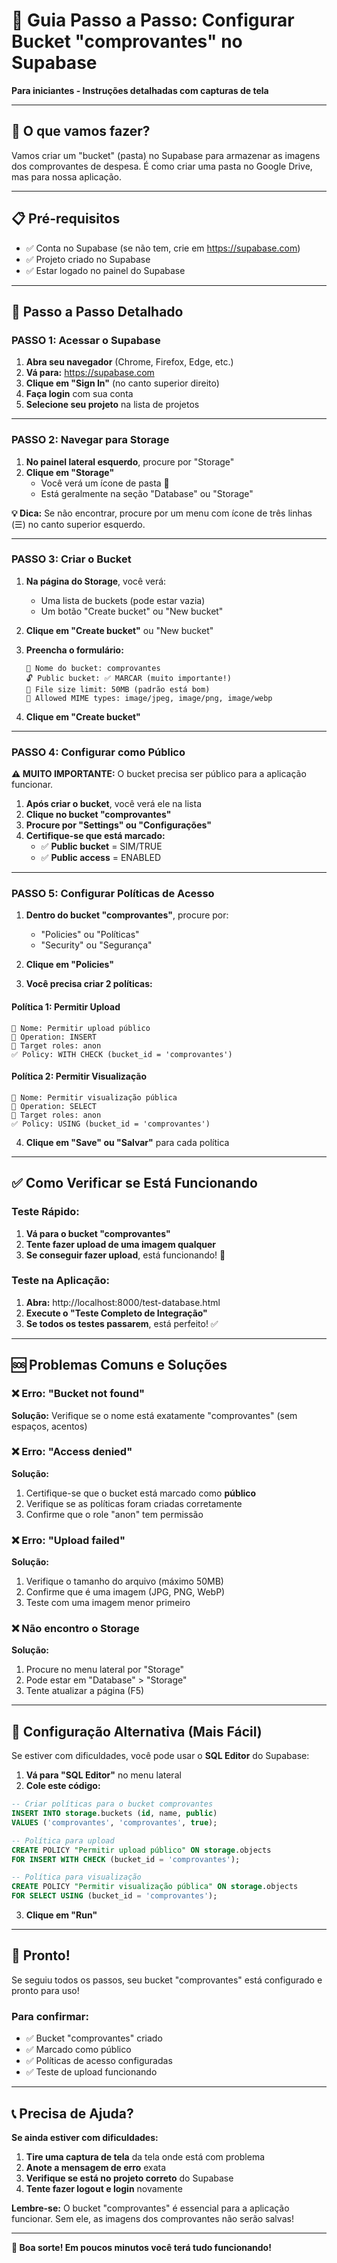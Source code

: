 # 📁 Guia Passo a Passo: Configurar Bucket "comprovantes" no Supabase

**Para iniciantes - Instruções detalhadas com capturas de tela**

---

## 🎯 O que vamos fazer?

Vamos criar um "bucket" (pasta) no Supabase para armazenar as imagens dos comprovantes de despesa. É como criar uma pasta no Google Drive, mas para nossa aplicação.

---

## 📋 Pré-requisitos

- ✅ Conta no Supabase (se não tem, crie em https://supabase.com)
- ✅ Projeto criado no Supabase
- ✅ Estar logado no painel do Supabase

---

## 🚀 Passo a Passo Detalhado

### **PASSO 1: Acessar o Supabase**

1. **Abra seu navegador** (Chrome, Firefox, Edge, etc.)
2. **Vá para:** https://supabase.com
3. **Clique em "Sign In"** (no canto superior direito)
4. **Faça login** com sua conta
5. **Selecione seu projeto** na lista de projetos

---

### **PASSO 2: Navegar para Storage**

1. **No painel lateral esquerdo**, procure por "Storage"
2. **Clique em "Storage"**
   - Você verá um ícone de pasta 📁
   - Está geralmente na seção "Database" ou "Storage"

**💡 Dica:** Se não encontrar, procure por um menu com ícone de três linhas (☰) no canto superior esquerdo.

---

### **PASSO 3: Criar o Bucket**

1. **Na página do Storage**, você verá:
   - Uma lista de buckets (pode estar vazia)
   - Um botão "Create bucket" ou "New bucket"

2. **Clique em "Create bucket"** ou "New bucket"

3. **Preencha o formulário:**
   ```
   📝 Nome do bucket: comprovantes
   🔓 Public bucket: ✅ MARCAR (muito importante!)
   📄 File size limit: 50MB (padrão está bom)
   🎨 Allowed MIME types: image/jpeg, image/png, image/webp
   ```

4. **Clique em "Create bucket"**

---

### **PASSO 4: Configurar como Público**

**⚠️ MUITO IMPORTANTE:** O bucket precisa ser público para a aplicação funcionar.

1. **Após criar o bucket**, você verá ele na lista
2. **Clique no bucket "comprovantes"**
3. **Procure por "Settings" ou "Configurações"**
4. **Certifique-se que está marcado:**
   - ✅ **Public bucket** = SIM/TRUE
   - ✅ **Public access** = ENABLED

---

### **PASSO 5: Configurar Políticas de Acesso**

1. **Dentro do bucket "comprovantes"**, procure por:
   - "Policies" ou "Políticas"
   - "Security" ou "Segurança"

2. **Clique em "Policies"**

3. **Você precisa criar 2 políticas:**

#### **Política 1: Permitir Upload**
```
📝 Nome: Permitir upload público
🎯 Operation: INSERT
👤 Target roles: anon
✅ Policy: WITH CHECK (bucket_id = 'comprovantes')
```

#### **Política 2: Permitir Visualização**
```
📝 Nome: Permitir visualização pública
🎯 Operation: SELECT
👤 Target roles: anon
✅ Policy: USING (bucket_id = 'comprovantes')
```

4. **Clique em "Save" ou "Salvar"** para cada política

---

## ✅ Como Verificar se Está Funcionando

### **Teste Rápido:**

1. **Vá para o bucket "comprovantes"**
2. **Tente fazer upload de uma imagem qualquer**
3. **Se conseguir fazer upload**, está funcionando! 🎉

### **Teste na Aplicação:**

1. **Abra:** http://localhost:8000/test-database.html
2. **Execute o "Teste Completo de Integração"**
3. **Se todos os testes passarem**, está perfeito! ✅

---

## 🆘 Problemas Comuns e Soluções

### **❌ Erro: "Bucket not found"**
**Solução:** Verifique se o nome está exatamente "comprovantes" (sem espaços, acentos)

### **❌ Erro: "Access denied"**
**Solução:** 
1. Certifique-se que o bucket está marcado como **público**
2. Verifique se as políticas foram criadas corretamente
3. Confirme que o role "anon" tem permissão

### **❌ Erro: "Upload failed"**
**Solução:**
1. Verifique o tamanho do arquivo (máximo 50MB)
2. Confirme que é uma imagem (JPG, PNG, WebP)
3. Teste com uma imagem menor primeiro

### **❌ Não encontro o Storage**
**Solução:**
1. Procure no menu lateral por "Storage"
2. Pode estar em "Database" > "Storage"
3. Tente atualizar a página (F5)

---

## 📱 Configuração Alternativa (Mais Fácil)

Se estiver com dificuldades, você pode usar o **SQL Editor** do Supabase:

1. **Vá para "SQL Editor"** no menu lateral
2. **Cole este código:**

```sql
-- Criar políticas para o bucket comprovantes
INSERT INTO storage.buckets (id, name, public)
VALUES ('comprovantes', 'comprovantes', true);

-- Política para upload
CREATE POLICY "Permitir upload público" ON storage.objects
FOR INSERT WITH CHECK (bucket_id = 'comprovantes');

-- Política para visualização
CREATE POLICY "Permitir visualização pública" ON storage.objects
FOR SELECT USING (bucket_id = 'comprovantes');
```

3. **Clique em "Run"**

---

## 🎉 Pronto!

Se seguiu todos os passos, seu bucket "comprovantes" está configurado e pronto para uso!

### **Para confirmar:**
- ✅ Bucket "comprovantes" criado
- ✅ Marcado como público
- ✅ Políticas de acesso configuradas
- ✅ Teste de upload funcionando

---

## 📞 Precisa de Ajuda?

**Se ainda estiver com dificuldades:**

1. **Tire uma captura de tela** da tela onde está com problema
2. **Anote a mensagem de erro** exata
3. **Verifique se está no projeto correto** do Supabase
4. **Tente fazer logout e login** novamente

**Lembre-se:** O bucket "comprovantes" é essencial para a aplicação funcionar. Sem ele, as imagens dos comprovantes não serão salvas!

---

**🚀 Boa sorte! Em poucos minutos você terá tudo funcionando!**